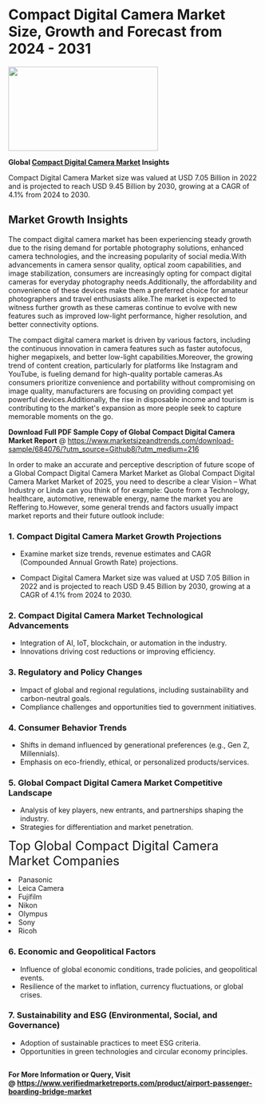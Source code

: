 <H1>Compact Digital Camera Market Size, Growth and Forecast from 2024 - 2031</H1><img class="aligncenter size-medium wp-image-584254" src="https://thirdeyenews.in/wp-content/uploads/2024/09/Global-Market-Research-300x168.jpeg" alt="" width="300" height="168" /><p><strong>Global&nbsp;<a href="https://www.marketsizeandtrends.com/download-sample/684076/?utm_source=Github8j?utm_medium=216">Compact Digital Camera Market</a> Insights</strong></p><p>Compact Digital Camera Market size was valued at USD 7.05 Billion in 2022 and is projected to reach USD 9.45 Billion by 2030, growing at a CAGR of 4.1% from 2024 to 2030.</p><p><h2>Market Growth Insights</h2> <p>The compact digital camera market has been experiencing steady growth due to the rising demand for portable photography solutions, enhanced camera technologies, and the increasing popularity of social media.With advancements in camera sensor quality, optical zoom capabilities, and image stabilization, consumers are increasingly opting for compact digital cameras for everyday photography needs.Additionally, the affordability and convenience of these devices make them a preferred choice for amateur photographers and travel enthusiasts alike.The market is expected to witness further growth as these cameras continue to evolve with new features such as improved low-light performance, higher resolution, and better connectivity options.</p> <p>The compact digital camera market is driven by various factors, including the continuous innovation in camera features such as faster autofocus, higher megapixels, and better low-light capabilities.Moreover, the growing trend of content creation, particularly for platforms like Instagram and YouTube, is fueling demand for high-quality portable cameras.As consumers prioritize convenience and portability without compromising on image quality, manufacturers are focusing on providing compact yet powerful devices.Additionally, the rise in disposable income and tourism is contributing to the market's expansion as more people seek to capture memorable moments on the go.</p> <p><span class=""><strong>Download Full PDF Sample Copy of Global Compact Digital Camera Market Report</strong> @ <a href="https://www.marketsizeandtrends.com/download-sample/684076/?utm_source=Github8j?utm_medium=216" target="_blank">https://www.marketsizeandtrends.com/download-sample/684076/?utm_source=Github8j?utm_medium=216</a></span></p><p>In order to make an accurate and perceptive description of future scope of a Global&nbsp;Compact Digital Camera Market Market as Global&nbsp;Compact Digital Camera Market Market of 2025, you need to describe a clear Vision &ndash; What Industry or Linda can you think of for example: Quote from a Technology, healthcare, automotive, renewable energy, name the market you are Reffering to.However, some general trends and factors usually impact market reports and their future outlook include:</p><h3>1.&nbsp;<strong>Compact Digital Camera Market Growth Projections</strong></h3><ul><li>Examine market size trends, revenue estimates and CAGR (Compounded Annual Growth Rate) projections.</li><li><p>Compact Digital Camera Market size was valued at USD 7.05 Billion in 2022 and is projected to reach USD 9.45 Billion by 2030, growing at a CAGR of 4.1% from 2024 to 2030.</p></li></ul><h3>2.&nbsp;<strong>Compact Digital Camera Market Technological Advancements</strong></h3><ul><li>Integration of AI, IoT, blockchain, or automation in the industry.</li><li>Innovations driving cost reductions or improving efficiency.</li></ul><h3>3.&nbsp;<strong>Regulatory and Policy Changes</strong></h3><ul><li>Impact of global and regional regulations, including sustainability and carbon-neutral goals.</li><li>Compliance challenges and opportunities tied to government initiatives.</li></ul><h3>4.&nbsp;<strong>Consumer Behavior Trends</strong></h3><ul><li>Shifts in demand influenced by generational preferences (e.g., Gen Z, Millennials).</li><li>Emphasis on eco-friendly, ethical, or personalized products/services.</li></ul><h3>5.&nbsp;<strong>Global Compact Digital Camera Market Competitive Landscape</strong></h3><ul><li>Analysis of key players, new entrants, and partnerships shaping the industry.</li><li>Strategies for differentiation and market penetration.</li></ul><p data-pm-slice="1 1 []"><span style="color: inherit; font-family: inherit; font-size: 25px;">Top Global Compact Digital Camera Market Companies</span></p><div class="" data-test-id=""><p><li>Panasonic</li><li> Leica Camera</li><li> Fujifilm</li><li> Nikon</li><li> Olympus</li><li> Sony</li><li> Ricoh</li></p></div><h3>6.&nbsp;<strong>Economic and Geopolitical Factors</strong></h3><ul><li>Influence of global economic conditions, trade policies, and geopolitical events.</li><li>Resilience of the market to inflation, currency fluctuations, or global crises.</li></ul><h3>7.&nbsp;<strong>Sustainability and ESG (Environmental, Social, and Governance)</strong></h3><ul><li>Adoption of sustainable practices to meet ESG criteria.</li><li>Opportunities in green technologies and circular economy principles.</li></ul><h2><strong style="font-size: 14px;">For More Information or Query, Visit @&nbsp;</strong><a style="background-color: #ffffff; font-size: 14px;" href="https://www.marketsizeandtrends.com/report/compact-digital-camera-market/" target="_blank">https://www.verifiedmarketreports.com/product/airport-passenger-boarding-bridge-market</a></h2>